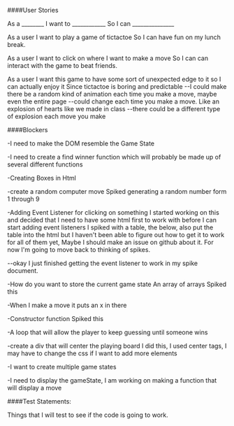 ####User StoriesAs a ________ I want to ____________ So I can _______________As a user I want to play a game of tictactoe So I can have fun on my lunch break.As a user I want to click on where I want to make a move So I can can interact with the game to beat friends.As a user I want this game to have some sort of unexpected edge to it so I can actually enjoy it Sincetictactoe is boring and predictable--I could make there be a random kind of animation each time you make a move, maybe even the entire page--could change each time you make a move. Like an explosion of hearts like we made in class--there could be a different type of explosion each move you make####Blockers-I need to make the DOM resemble the Game State-I need to create a find winner function which will probably be made up of severaldifferent functions-Creating Boxes in Html-create a random computer moveSpiked generating a random number form 1 through 9-Adding Event Listener for clicking on somethingI started working on this and decided that I need to have some html first to work withbefore I can start adding event listenersI spiked with a table, the below, also put the table into the html but I haven't been able tofigure out how to get it to work for all of them yet, Maybe I should make an issue on githubabout it. For now I'm going to move back to thinking of spikes.--okay I just finished getting the event listener to work in my spike document.-How do you want to store the current game stateAn array of arraysSpiked this-When I make a move it puts an x in there-Constructor functionSpiked this-A loop that will allow the player to keep guessing until someone wins-create a div that will center the playing boardI did this, I used center tags, I may have to change the css if I want to add more elements-I want to create multiple game states-I need to display the gameState, I am working on making a function that will display a move####Test Statements:Things that I will test to see if the code is going to work.